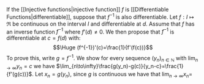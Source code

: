 
If the [[Injective functions|injective function]] $f$ is [[Differentiable Functions|differentiable]], suppose that $f^{-1}$ is also differentiable. Let $f:I\mapsto\Re$ be continuous on the interval $I$ and differentiable at $d$. Assume that $f$ has an inverse function $f^{-1}$ where $f'(d)\neq0$. We then propose that $f^{-1}$ is differentiable at $c=f(d)$ with:$$\Huge (f^{-1})'(c)=\frac{1}{f'(f(c))}$$To prove this, write $g=f^{-1}$. We show for every sequence $(y_n)_{n\in\mathbb N}$ with $\lim_{n\to\infty}y_n=c$ we have $\lim_{n\to\infty}\frac{g(y_n)-g(c)}{y_n-c}=\frac{1}{f'(g(c))}$. Let $x_n=g(y_n)$, since $g$ is continuous we have that $\lim_{n\to\infty}x_n=$